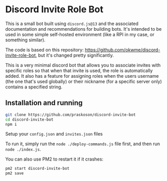# Discord Invite Role Bot

This is a small bot built using `discord.js@13` and the associated documentation and recommendations for building bots. It's intended to be used in some simple self-hosted environment (like a RPI in my case, or something similar).

The code is based on this repository: https://github.com/okwme/discord-invite-role-bot, but it's changed pretty significantly.

This is a very minimal discord bot that allows you to associate invites with specific roles so that when that invite is used, the role is automatically added. It also has a feature for assigning roles when the users username (the one that's used globally) or their nickname (for a specific server only) contains a specified string.

## Installation and running

```sh
git clone https://github.com/praskoson/discord-invite-bot
cd discord-invite-bot
npm i
```

Setup your `config.json` and `invites.json` files

To run it, simply run the `node ./deploy-commands.js` file first, and then run `node ./index.js`.

You can also use PM2 to restart it if it crashes:

```sh
pm2 start discord-invite-bot
pm2 save
```
